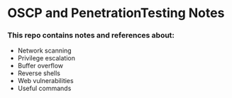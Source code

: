 # OSCP and PenetrationTesting Notes

### This repo contains notes and references about:
* Network scanning
* Privilege escalation
* Buffer overflow
* Reverse shells
* Web vulnerabilities
* Useful commands

